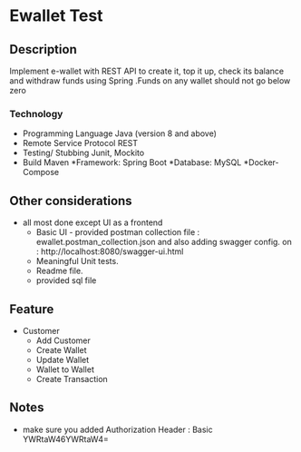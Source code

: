 # Ewallet Test
## Description

Implement e-wallet with REST API to create it, top it up, check its balance and withdraw funds using Spring .Funds on any wallet should not go below zero
 
 ### Technology
* Programming Language Java (version 8 and above)
* Remote Service Protocol REST
* Testing/ Stubbing Junit, Mockito
* Build Maven
*Framework: Spring Boot
*Database: MySQL
*Docker-Compose

## Other considerations
* all most done except UI as a frontend
    *  Basic UI - provided postman collection file : ewallet.postman_collection.json and also adding swagger config. on : http://localhost:8080/swagger-ui.html
    *  Meaningful Unit tests.
    *  Readme file.
	* provided sql file

## Feature

* Customer
    * Add Customer
	* Create Wallet
	* Update Wallet
	* Wallet to Wallet
	* Create Transaction
	

## Notes

* make sure you added Authorization Header  : Basic YWRtaW46YWRtaW4=
